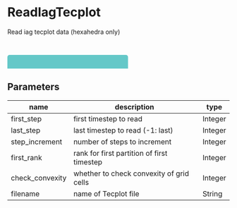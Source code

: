 
# ReadIagTecplot
Read iag tecplot data (hexahedra only)

<svg width="2735.9999999999995" height="330" >
<style>.text { font: normal 24.0px sans-serif;}tspan{ font: italic 24.0px sans-serif;}.moduleName{ font: italic 30px sans-serif;}</style>
<rect x="0" y="30" width="273.59999999999997" height="90" rx="5" ry="5" style="fill:#64c8c8ff;" />
<rect x="6.0" y="90" width="30" height="30" rx="0" ry="0" style="fill:#c8c81eff;" >
<title>grid_out</title></rect>
<rect x="21.0" y="120" width="1.0" height="180" rx="0" ry="0" style="fill:#000000;" />
<rect x="21.0" y="300" width="30" height="1.0" rx="0" ry="0" style="fill:#000000;" />
<text x="57.0" y="303.0" class="text" ><tspan> (grid_out)</tspan></text>
<rect x="42.0" y="90" width="30" height="30" rx="0" ry="0" style="fill:#c8c81eff;" >
<title>p</title></rect>
<rect x="57.0" y="120" width="1.0" height="150" rx="0" ry="0" style="fill:#000000;" />
<rect x="57.0" y="270" width="30" height="1.0" rx="0" ry="0" style="fill:#000000;" />
<text x="93.0" y="273.0" class="text" ><tspan> (p)</tspan></text>
<rect x="78.0" y="90" width="30" height="30" rx="0" ry="0" style="fill:#c8c81eff;" >
<title>rho</title></rect>
<rect x="93.0" y="120" width="1.0" height="120" rx="0" ry="0" style="fill:#000000;" />
<rect x="93.0" y="240" width="30" height="1.0" rx="0" ry="0" style="fill:#000000;" />
<text x="129.0" y="243.0" class="text" ><tspan> (rho)</tspan></text>
<rect x="114.0" y="90" width="30" height="30" rx="0" ry="0" style="fill:#c8c81eff;" >
<title>n</title></rect>
<rect x="129.0" y="120" width="1.0" height="90" rx="0" ry="0" style="fill:#000000;" />
<rect x="129.0" y="210" width="30" height="1.0" rx="0" ry="0" style="fill:#000000;" />
<text x="165.0" y="213.0" class="text" ><tspan> (n)</tspan></text>
<rect x="150.0" y="90" width="30" height="30" rx="0" ry="0" style="fill:#c8c81eff;" >
<title>u</title></rect>
<rect x="165.0" y="120" width="1.0" height="60" rx="0" ry="0" style="fill:#000000;" />
<rect x="165.0" y="180" width="30" height="1.0" rx="0" ry="0" style="fill:#000000;" />
<text x="201.0" y="183.0" class="text" ><tspan> (u)</tspan></text>
<rect x="186.0" y="90" width="30" height="30" rx="0" ry="0" style="fill:#c8c81eff;" >
<title>v</title></rect>
<rect x="201.0" y="120" width="1.0" height="30" rx="0" ry="0" style="fill:#000000;" />
<rect x="201.0" y="150" width="30" height="1.0" rx="0" ry="0" style="fill:#000000;" />
<text x="237.0" y="153.0" class="text" ><tspan> (v)</tspan></text>
<text x="6.0" y="85.5" class="moduleName" >ReadIagTecplot</text></svg>

## Parameters
|name|description|type|
|-|-|-|
|first_step|first timestep to read|Integer|
|last_step|last timestep to read (-1: last)|Integer|
|step_increment|number of steps to increment|Integer|
|first_rank|rank for first partition of first timestep|Integer|
|check_convexity|whether to check convexity of grid cells|Integer|
|filename|name of Tecplot file|String|
